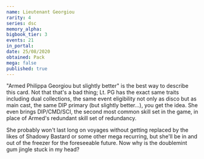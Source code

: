```yaml
---
name: Lieutenant Georgiou
rarity: 4
series: dsc
memory_alpha:
bigbook_tier: 3
events: 21
in_portal:
date: 25/08/2020
obtained: Pack
mega: false
published: true
---
```


"Armed Philippa Georgiou but slightly better" is the best way to describe this card. Not that that's a bad thing; Lt. PG has the exact same traits including dual collections, the same event eligibility not only as disco but as main cast, the same DIP primary (but slightly better...), you get the idea. She even brings DIP/CMD/SCI, the second most common skill set in the game, in place of Armed's redundant skill set of redundancy.

She probably won't last long on voyages without getting replaced by the likes of Shadowy Bastard or some other mega recurring, but she'll be in and out of the freezer for the foreseeable future. Now why is the doublemint gum jingle stuck in my head?
